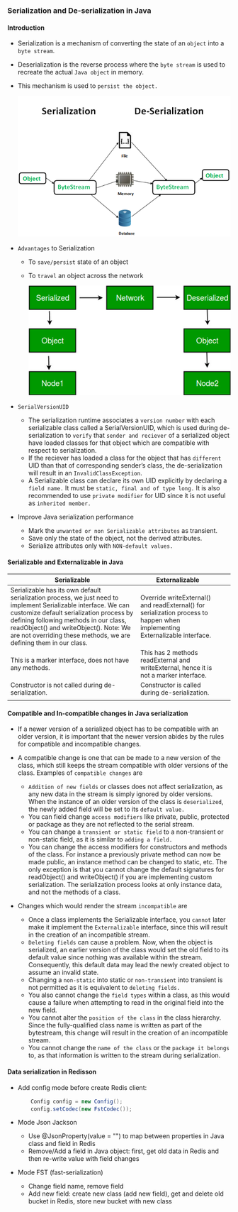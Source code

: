 ### Serialization and De-serialization in Java

#### Introduction

+ Serialization is a mechanism of converting the state of an `object` into a `byte stream`. 

+ Deserialization is the reverse process where the `byte stream` is used to recreate the actual `Java object` in memory. 

+ This mechanism is used to `persist the object.`

    <div align="center">
        <img src="media/serialize-deserialize-java.png" />
    </div>

+ `Advantages` to Serialization
  + To `save/persist` state of an object
  + To `travel` an object across the network
    
    <div align="center">
        <img src="media/advantages-of-serialization.jpg" />
    </div>

+ `SerialVersionUID`
  + The serialization runtime associates a `version number` with each serializable class called a SerialVersionUID, which is used during de-serialization to `verify` that `sender and reciever` of a serialized object have loaded classes for that object which are compatible with respect to serialization.
  + If the reciever has loaded a class for the object that has `different` UID than that of corresponding sender’s class, the de-serialization will result in an `InvalidClassException`.
  + A Serializable class can declare its own UID explicitly by declaring a `field name.` It must be `static, final and of type long.` It is also recommended to use `private modifier` for UID since it is not useful as `inherited member.`

+ Improve Java serialization performance
  + Mark the `unwanted or non Serializable attributes` as transient.
  + Save only the state of the object, not the derived attributes.
  + Serialize attributes only with `NON-default values.`

#### Serializable and Externalizable in Java

| Serializable                                                                                                                                                                                                                                                                                                              | Externalizable                                                                                                                   |   |   |
|---------------------------------------------------------------------------------------------------------------------------------------------------------------------------------------------------------------------------------------------------------------------------------------------------------------------------|----------------------------------------------------------------------------------------------------------------------------------|---|---|
| Serializable has its own default serialization process, we just need to implement Serializable interface\. We can customize default serialization process by defining following methods in our class, readObject\(\) and writeObject\(\)\. Note: We are not overriding these methods, we are defining them in our class\. | Override writeExternal\(\) and readExternal\(\) for serialization process to happen when implementing Externalizable interface\. |   |   |
| This is a marker interface, does not have any methods\.                                                                                                                                                                                                                                                                   | This has 2 methods readExternal and writeExternal, hence it is not a marker interface\.                                          |   |   |
| Constructor is not called during de\-serialization\.                                                                                                                                                                                                                                                                      | Constructor is called during de\-serialization\.                                                                                 |   |   |
|                                                                                                                                                                                                                                                                                                                           |                                                                                                                                  |   |   |

#### Compatible and In-compatible changes in Java serialization

+ If a newer version of a serialized object has to be compatible with an older version, it is important that the newer version abides by the rules for compatible and incompatible changes.

+ A compatible change is one that can be made to a new version of the class, which still keeps the stream compatible with older versions of the class. Examples of `compatible changes` are
  + `Addition of new fields` or classes does not affect serialization, as any new data in the stream is simply ignored by older versions. When the instance of an older version of the class is `deserialized`, the newly added field will be set to its `default value.`
  + You can field change `access modifiers` like private, public, protected or package as they are not reflected to the serial stream.
  + You can change a `transient or static field` to a non-transient or non-static field, as it is similar to `adding a field.`
  + You can change the access modifiers for constructors and methods of the class. For instance a previously private method can now be made public, an instance method can be changed to static, etc. The only exception is that you cannot change the default signatures for readObject() and writeObject() if you are implementing custom serialization. The serialization process looks at only instance data, and not the methods of a class.

+ Changes which would render the stream `incompatible` are
  + Once a class implements the Serializable interface, you `cannot` later make it implement the `Externalizable` interface, since this will result in the creation of an incompatible stream.
  + `Deleting fields` can cause a problem. Now, when the object is serialized, an earlier version of the class would set the old field to its default value since nothing was available within the stream. Consequently, this default data may lead the newly created object to assume an invalid state.
  + Changing a `non-static` into static or `non-transient` into transient is not permitted as it is equivalent to `deleting fields.`
  + You also cannot change the `field types` within a class, as this would cause a failure when attempting to read in the original field into the new field.
  + You cannot alter the `position of the class` in the class hierarchy. Since the fully-qualified class name is written as part of the bytestream, this change will result in the creation of an incompatible stream.
  + You cannot change the `name of the class` or the `package it belongs` to, as that information is written to the stream during serialization.

#### Data serialization in Redisson

+ Add config mode before create Redis client:

    ```java
        Config config = new Config();
        config.setCodec(new FstCodec());
    ```

+ Mode Json Jackson
  + Use @JsonProperty(value = "") to map between properties in Java class and field in Redis
  + Remove/Add a field in Java object: first, get old data in Redis and then re-write value with field changes

+ Mode FST (fast-serialization)
  + Change field name, remove field
  + Add new field: create new class (add new field), get and delete old bucket in Redis, store new bucket with new class
